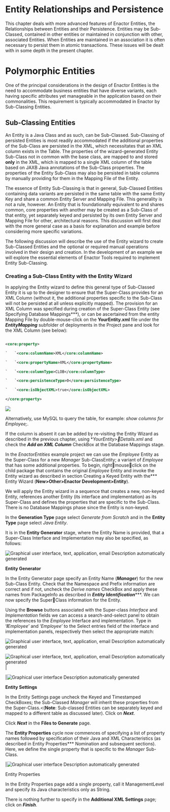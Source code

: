﻿# Entity Relationships and Persistence

This chapter deals with more advanced features of Enactor Entities, the Relationships between Entities and their Persistence. Entities may be Sub-Classed, contained in other entities or maintained in conjunction with other, associated Entities. When Entities are maintained in an association it is often necessary to persist them in atomic transactions. These issues will be dealt with in some depth in the present chapter.

# Polymorphic Entities

One of the principal considerations in the design of Enactor Entities is the need to accommodate business entities that have diverse variants, each having specific attributes yet manageable in the application based on their commonalities. This requirement is typically accommodated in Enactor by Sub-Classing Entities.

## Sub-Classing Entities

An Entity is a Java Class and as such, can be Sub-Classed. Sub-Classing of persisted Entities is most readily accommodated if the additional properties of the Sub-Class are persisted in the XML, which necessitates that an XML column exists in the Table. The properties of the wizard-generated Entity Sub-Class not in common with the base class, are mapped to and stored **only** in the XML, which is mapped to a single XML column of the table based on JAXB Java annotations of the Sub-Class properties. The properties of the Entity Sub-Class may also be persisted in table columns by manually providing for them in the Mapping File of the Entity.

The essence of Entity Sub-Classing is that in general, Sub-Classed Entities containing data variants are persisted in the same table with the same Entity Key and share a common Entity Server and Mapping File. This generality is not a rule, however. An Entity that is foundationally equivalent to and shares common, core properties with another may be created as a Sub-Class of that entity, yet separately keyed and persisted by its own Entity Server and Mapping File for other, architectural reasons. This discussion will first deal with the more general case as a basis for explanation and example before considering more specific variations.

The following discussion will describe the use of the Entity wizard to create Sub-Classed Entities and the optional or required manual operations involved in their design and creation. In the development of an example we will explore the essential elements of Enactor Tools required to implement Entity Sub-Classing.


### **Creating a Sub-Class Entity with the Entity Wizard**

In applying the Entity wizard to define this general type of Sub-Classed Entity it is up to the designer to ensure that the Super-Class provides for an XML Column (without it, the additional properties specific to the Sub-Class will not be persisted at all unless explicitly mapped). The provision for an XML Column was specified during creation of the Super-Class Entity (see Specifying Database Mappings***), or can be ascertained from the entity Mapping File by double-mouse-click on the **YourEntity.xml** file under the ***EntityMapping*** subfolder of deployments in the Project pane and look for the XML Column (see below): 

``` xml title = "YourEntity.xml"

<core:property>

`	`<core:columnName>XML</core:columnName>

`	`<core:propertyName>XML</core:propertyName>

`	`<core:columnType>CLOB</core:columnType>

`	`<core:persistenceType>0</core:persistenceType>

`	`<core:isObjectXML>true</core:isObjectXML>

</core:property>

```

![](./Images/Aspose.Words.07519e48-8839-4abb-9179-b67c96768f60.001.png)

Alternatively, use MySQL to query the table, for example:  *show columns for Employee;*. 

If the column is absent it can be added by re-visiting the Entity Wizard as described in the previous chapter, using **YourEntity>Details.xml* and check the ***Add an XML Column*** CheckBox at the Database Mappings stage.

In the *EnactorEntities* example project we can use the *Employee* Entity as the Super-Class for a new *Manager* Sub-ClassEntity; a variant of *Employee* that has some additional properties. To begin, rightmouseclick on the child package that contains the original *Employee* Entity and invoke the Entity wizard as described in section Creating a Keyed Entity with the*** Entity Wizard (**New>Other>Enactor Development>Entity**). 

We will apply the Entity wizard in a sequence that creates a new, non-keyed Entity, references another Entity (its interface and implementation) as its Super-Class and defines the properties that are specific to the Sub-Class. There is no Database Mappings phase since the Entity is non-keyed.

In the **Generation Type** page select *Generate from Scratch* and in the **Entity Type** page select *Java Entity*.



It is in the **Entity Generator** stage, where the Entity Name is provided, that a Super-Class Interface and Implementation may also be specified, as follows:

![Graphical user interface, text, application, email Description automatically generated](./Images/Aspose.Words.07519e48-8839-4abb-9179-b67c96768f60.002.png)

**Entity Generator**

In the Entity Generator page specify an Entity Name (***Manager***) for the new Sub-Class Entity. Check that the Namespace and Prefix information are correct and if not, uncheck the *Derive names* CheckBox and apply these names from PackageInfo as described in ***Entity Identification******. We can now specify the SuperClass information for the Entity.


Using the **Browse** buttons associated with the Super-class *Interface* and *Implementation* fields we can access a search-and-select panel to obtain the references to the *Employee* Interface and implementation. Type in ‘***I**Employee’* and ‘*Employee’* to the Select entries field of the interface and implementation panels, respectively then select the appropriate match:

![Graphical user interface, text, application, email Description automatically generated](./Images/Aspose.Words.07519e48-8839-4abb-9179-b67c96768f60.003.png)

![Graphical user interface, text, application, email Description automatically generated](./Images/Aspose.Words.07519e48-8839-4abb-9179-b67c96768f60.004.png)|

|![Graphical user interface Description automatically generated](./Images/Aspose.Words.07519e48-8839-4abb-9179-b67c96768f60.005.png)

**Entity Settings**

In the Entity Settings page uncheck the Keyed and Timestamped CheckBoxes; the Sub-Classed *Manager* will inherit these properties from the Super-Class.<(**Note**: Sub-classed Entities can be separately keyed and mapped to a different table as discussed later). Click on ***Next***.

Click ***Next*** in the **Files to Generate** page.

The **Entity Properties** cycle now commences of specifying a list of property names followed by specification of their Java and XML Characteristics (as described in Entity Properties*** Nomination and subsequent sections). Here, we define the single property that is specific to the *Manager* Sub-Class.

|![Graphical user interface Description automatically generated](./Images/Aspose.Words.07519e48-8839-4abb-9179-b67c96768f60.006.png)

Entity Properties

In the Entity Properties page add a single property, call it ManagementLevel and specify its Java characteristics only as String.


There is nothing further to specify in the **Additional XML Settings** page; click on ***Finish***.



